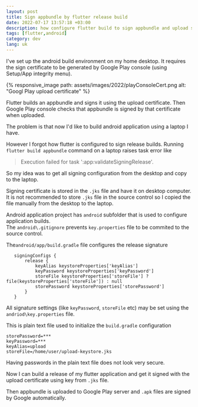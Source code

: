 ```yaml
---
layout: post
title: Sign appbundle by flutter release build
date: 2022-07-17 13:57:18 +03:00
description: how configure flutter build to sign appbundle and upload signed release to Google Play console server
tags: [flutter,android]
category: dev
lang: uk
---
```


I've set up the android build environment on my home desktop.
It requires the sign certificate to be generated by Google Play console (using Setup/App integrity menu).

{% responsive_image path: assets/images/2022/playConsoleCert.png alt: "Googl Play upload certificate" %}

Flutter builds an appbundle and signs it using the upload certificate.
Then Google Play console checks that appbundle is signed by that certificate when uploaded.

The problem is that now I'd like to build android application using a laptop I have.
 
However I forgot how flutter is configured to sign release builds.
Running `flutter build appbundle` command on a laptop raises task error like

> Execution failed for task ':app:validateSigningRelease'.

So my idea was to get all signing configuration from the desktop and copy to the laptop.

Signing certificate is stored in the `.jks` file and have it on desktop computer.
It is not recommended to store `.jks` file in the source control so I copied the file manually from the desktop to the laptop.

Android application project has `android` subfolder that is used to configure application builds.  
The `android\.gitignore` prevents `key.properties` file to be commited to the source control.

The`android/app/build.gradle` file configures the release signature

```
   signingConfigs {
       release {
           keyAlias keystoreProperties['keyAlias']
           keyPassword keystoreProperties['keyPassword']
           storeFile keystoreProperties['storeFile'] ? file(keystoreProperties['storeFile']) : null
           storePassword keystoreProperties['storePassword']
       }
   }
```

All signature settings (like `keyPassword`, `storeFile` etc) may be set using the `andriod\key.properties` file.

This is plain text file used to initialize the `build.gradle` configuration

```
storePassword=***
keyPassword=***
keyAlias=upload
storeFile=/home/user/upload-keystore.jks
```

Having passwords in the plain text file does not look very secure.

Now I can build a release of my flutter application and get it signed with the upload certificate using key from `.jks` file.

Then appbundle is uploaded to Google Play server and `.apk` files are signed by Google automatically.   

